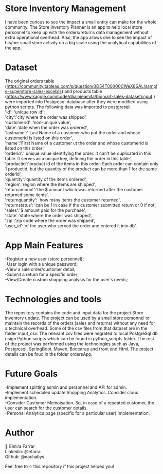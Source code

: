 # Store Inventory Management
I have been curious to see the impact a small entity can make for the whole community. The Store Inventory Planner is an app to help local store personnel to keep up with the orders/returns data management without extra operational overhead. Also, the app allows one to see the impact of his/her small store activity on a big scale using the analytical capabilities of the app.

# Dataset
The original orders table (https://community.tableau.com/s/question/0D54T00000CWeX8SAL/sample-superstore-sales-excelxls) and products table (https://www.kaggle.com/code/dhainjeamita/bigmart-sales-dataset/input ) <br />
were imported into Postgresql database after they were modified using python scripts. The following data was imported to postgresql:<br />
'id': 'unique row id';<br />
'city':'city where the order was shipped',<br />
'customerid': 'non-unique value', <br />
'date':'date when the order was ordered', <br />
'lastname':' Last Name  of a customer who put the order and whose customerid is listed on this order',<br />
'name':'First Name of a customer ut the order and whose customerid is listed on this order', <br />
'orderid':' unique value identifying the order. It can't be duplicated in this table. It serves as a unique key, defining the order in this table', <br />
'productid':'product id of the items in this order. Each order can contain only 1 productid, but the quantity of the product can be more than 1 for the same orderid', <br />
'quantity':'quantity of the items ordered',<br />
'region':'region where the items are shipped',<br />
'returnamount':'the $ amount which was returned after the customer returned some items', <br />
'returnquantity': 'how many items the customer returned',<br />
'returnstatus': 'can be 1 in case if the customer submitted return or 0 if not',<br />
'sales':'$ amount paid for the purchase', <br />
'state':'state where the order was shipped', <br />
'zip':'zip code where the order was shipped',<br />
'user_id':'of the user who served the order and entered it into db'.

# App Main Features
-Register a new user (store personnel);<br />
-User login with a unique password;<br />
-View a sale order/customer detail;<br />
-Submit a return for a specific order; <br />
-View/Create custom shopping analysis for the user's needs; <br />

# Technologies and tools
The repository contains the code and input data for the project Store inventory update. The project can be used by a small store personnel to maintain the records of the orders (sales and returns) without any need for a technical overhead.
Some of the csv files from that dataset are in the folder input_csv. The relevant csv files were migrated to local PostgreSql db usign Python scripts which can be found in python_scripts folder.
The rest of the project was performed using the technologies such as Java, Postgresql, SpringBoot, Maven, Bootstrap and front end Html. The project details can be foud in the folder ordersApp.

# Future Goals

-Implement splitting admin and personnel and API for admin.<br />
-Implement scheduled update Shopping Analytics. Consider cloud implementation. <br />
-Consider Customer Memoisation. So, in case of a repeated customer, the user can search for the customer details. <br />
-Personal Analytics page (specific for a particular user) implementation. <br />

# Author

👤 Elmira Farrar<br />
Linkedin: @efarra<br />
Github: @eachabys

Feel free to ⭐️ this repository if this project helped you!

